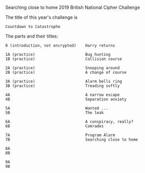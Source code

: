 Searching close to home
2019 British National Cipher Challenge

The title of this year's challenge is

    Countdown to Catastrophe

The parts and their titles:

    0 (introduction, not encrypted)    Harry returns
    
    1A (practice)                      Bug hunting
    1B (practice)                      Collision course
    
    2A (practice)                      Snooping around
    2B (practice)                      A change of course
    
    3A (practice)                      Alarm bells ring
    3B (practice)                      Treading softly
    
    4A                                 A narrow escape
    4B                                 Separation anxiety
    
    5A                                 Wanted ...
    5B                                 The leak
    
    6A                                 A conspiracy, really?
    6B                                 Comrades
    
    7A                                 Program Alarm
    7B                                 Searching close to home
    
    8A
    8B
    
    9A
    9B
